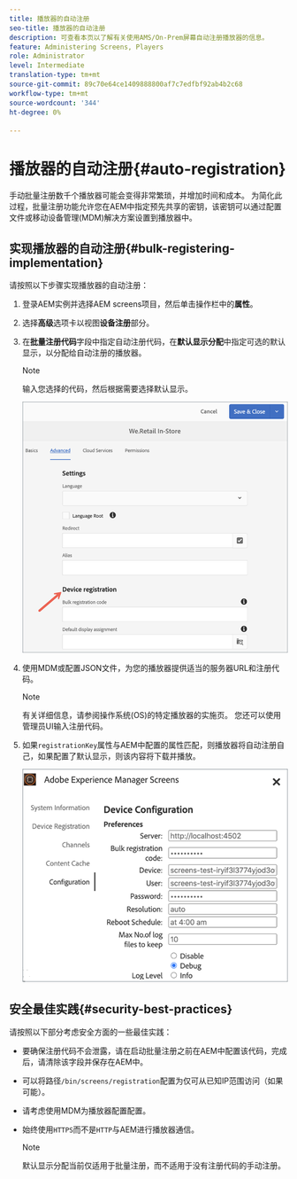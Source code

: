 ```yaml
---
title: 播放器的自动注册
seo-title: 播放器的自动注册
description: 可查看本页以了解有关使用AMS/On-Prem屏幕自动注册播放器的信息。
feature: Administering Screens, Players
role: Administrator
level: Intermediate
translation-type: tm+mt
source-git-commit: 89c70e64ce1409888800af7c7edfbf92ab4b2c68
workflow-type: tm+mt
source-wordcount: '344'
ht-degree: 0%

---
```



# 播放器的自动注册{#auto-registration}

手动批量注册数千个播放器可能会变得非常繁琐，并增加时间和成本。 为简化此过程，批量注册功能允许您在AEM中指定预先共享的密钥，该密钥可以通过配置文件或移动设备管理(MDM)解决方案设置到播放器中。

## 实现播放器的自动注册{#bulk-registering-implementation}

请按照以下步骤实现播放器的自动注册：

1. 登录AEM实例并选择AEM screens项目，然后单击操作栏中的&#x200B;**属性**。
1. 选择&#x200B;**高级**&#x200B;选项卡以视图&#x200B;**设备注册**&#x200B;部分。

1. 在&#x200B;**批量注册代码**&#x200B;字段中指定自动注册代码，在&#x200B;**默认显示分配**&#x200B;中指定可选的默认显示，以分配给自动注册的播放器。
   >[!NOTE]
   >输入您选择的代码，然后根据需要选择默认显示。

   ![图像](/help/user-guide/assets/auto-registration/auto-register1.png)
1. 使用MDM或配置JSON文件，为您的播放器提供适当的服务器URL和注册代码。

   >[!NOTE]
   >有关详细信息，请参阅操作系统(OS)的特定播放器的实施页。 您还可以使用管理员UI输入注册代码。

1. 如果`registrationKey`属性与AEM中配置的属性匹配，则播放器将自动注册自己，如果配置了默认显示，则该内容将下载并播放。

   ![图像](/help/user-guide/assets/auto-registration/auto-register2.png)

## 安全最佳实践{#security-best-practices}

请按照以下部分考虑安全方面的一些最佳实践：

* 要确保注册代码不会泄露，请在启动批量注册之前在AEM中配置该代码，完成后，请清除该字段并保存在AEM中。

* 可以将路径`/bin/screens/registration`配置为仅可从已知IP范围访问（如果可能）。

* 请考虑使用MDM为播放器配置配置。

* 始终使用`HTTPS`而不是`HTTP`与AEM进行播放器通信。

   >[!NOTE]
   >默认显示分配当前仅适用于批量注册，而不适用于没有注册代码的手动注册。